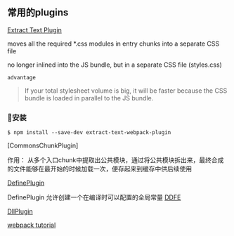 ## 常用的plugins

[Extract Text Plugin](https://github.com/webpack-contrib/extract-text-webpack-plugin)

moves all the required *.css modules in entry chunks into a separate CSS file

no longer inlined into the JS bundle, but in a separate CSS file (styles.css)

``advantage``

>  If your total stylesheet volume is big, it will be faster because the CSS bundle is loaded in parallel to the JS bundle.

### 安装

```shell
$ npm install --save-dev extract-text-webpack-plugin
```

[CommonsChunkPlugin]

作用：
从多个入口chunk中提取出公共模块，通过将公共模块拆出来，最终合成的文件能够在最开始的时候加载一次，便存起来到缓存中供后续使用

[DefinePlugin](https://doc.webpack-china.org/plugins/define-plugin/)

DefinePlugin 允许创建一个在编译时可以配置的全局常量
[DDFE](http://chuansong.me/n/1428502651432)

[DllPlugin](http://engineering.invisionapp.com/post/optimizing-webpack/)

[webpack tutorial](https://survivejs.com/webpack/introduction/)
